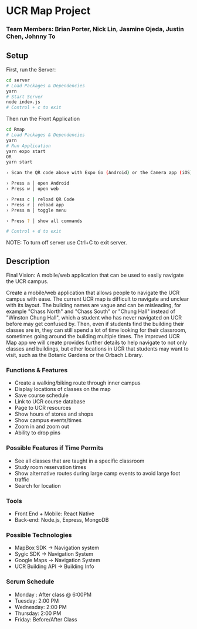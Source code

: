 # UCR Map Project

### Team Members: Brian Porter, Nick Lin, Jasmine Ojeda, Justin Chen, Johnny To

## Setup

First, run the Server:
```bash
cd server
# Load Packages & Dependencies
yarn
# Start Server
node index.js
# Control + c to exit
```
Then run the Front Application
```bash
cd Rmap
# Load Packages & Dependencies
yarn
# Run Application
yarn expo start
OR
yarn start

› Scan the QR code above with Expo Go (Android) or the Camera app (iOS)

› Press a │ open Android
› Press w │ open web

› Press c | reload QR Code
› Press r │ reload app
› Press m │ toggle menu

› Press ? │ show all commands

# Control + d to exit
```

NOTE: To turn off server use Ctrl+C to exit server.

## Description

Final Vision: A mobile/web application that can be used to easily navigate the UCR campus.

Create a mobile/web application that allows people to navigate the UCR campus with ease. The current UCR map is difficult to navigate and unclear with its layout. The building names are vague and can be misleading, for example "Chass North" and "Chass South" or "Chung Hall" instead of "Winston Chung Hall", which a student who has never navigated on UCR before may get confused by. Then, even if students find the building their classes are in, they can still spend a lot of time looking for their classroom, sometimes going around the building multiple times. The improved UCR Map app we will create provides further details to help navigate to not only classes and buildings, but other locations in UCR that students may want to visit, such as the Botanic Gardens or the Orbach Library.

### Functions & Features

- Create a walking/biking route through inner campus
- Display locations of classes on the map
- Save course schedule
- Link to UCR course database
- Page to UCR resources
- Show hours of stores and shops
- Show campus events/times
- Zoom in and zoom out
- Ability to drop pins

### Possible Features if Time Permits

- See all classes that are taught in a specific classroom
- Study room reservation times
- Show alternative routes during large camp events to avoid large foot traffic
- Search for location

### Tools

- Front End + Mobile: React Native
- Back-end: Node.js, Express, MongoDB

### Possible Technologies

- MapBox SDK → Navigation system
- Sygic SDK  → Navigation System
- Google Maps → Navigation System
- UCR Building API → Building Info

### Scrum Schedule

- Monday : After class @ 6:00PM
- Tuesday: 2:00 PM
- Wednesday: 2:00 PM
- Thursday: 2:00 PM
- Friday: Before/After Class
